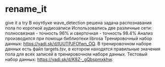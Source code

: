 # rename_it
give it a try
В ноутбуке wave_detection решена задача распознавания пола по короткой аудиозаписи
Использовались две различные сети: полносвязная - точность 96% и сверточная - точность 98.4%
Анализ производился при помощи библиотеки librosa
Тренировочный набор данных: https://yadi.sk/d/IUUTPJFOfwn_OQ. В тренировочном наборе данных есть файл targets.tsv, в котором находятся правильные значения пола для всех записей в тренировочном наборе данных.
Тестовый набор данных: https://yadi.sk/d/K8Z-_gQbspmxkhw.
